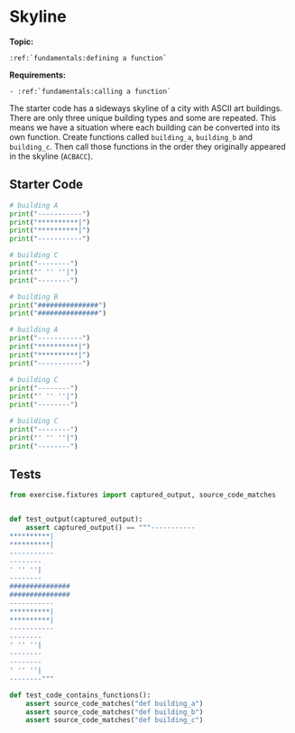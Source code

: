 # Skyline

**Topic:** 
```eval_rst
:ref:`fundamentals:defining a function`

```

**Requirements:**
```eval_rst
- :ref:`fundamentals:calling a function`

```


The starter code has a sideways skyline of a city with ASCII art buildings. There are only three unique building types and some are repeated. This means we have a situation where each building can be converted into its own function. Create functions called `building_a`, `building_b` and `building_c`. Then call those functions in the order they originally appeared in the skyline (`ACBACC`).

## Starter Code
```python
# building A
print("-----------")
print("**********|")
print("**********|")
print("-----------")

# building C
print("--------")
print("' '' ''|")
print("--------")

# building B
print("###############")
print("###############")

# building A
print("-----------")
print("**********|")
print("**********|")
print("-----------")

# building C
print("--------")
print("' '' ''|")
print("--------")

# building C
print("--------")
print("' '' ''|")
print("--------")
```

## Tests
```python
from exercise.fixtures import captured_output, source_code_matches


def test_output(captured_output):
    assert captured_output() == """-----------
**********|
**********|
-----------
--------
' '' ''|
--------
###############
###############
-----------
**********|
**********|
-----------
--------
' '' ''|
--------
--------
' '' ''|
--------"""

def test_code_contains_functions():
    assert source_code_matches("def building_a")
    assert source_code_matches("def building_b")
    assert source_code_matches("def building_c")
```
